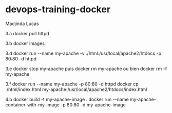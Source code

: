 # devops-training-docker

Madjinda Lucas

3.a docker pull httpd

3.b docker images

3.d docker run --name my-apache -v ./html:/usr/local/apache2/htdocs -p 80:80 -d httpd

3.e docker stop my-apache puis docker rm my-apache ou bien docker rm -f my-apache

3.f docker run --name my-apache -p 80:80 -d httpd
docker cp ./html/index.html my-apache:/usr/local/apache2/htdocs/index.html

4.b docker build -t my-apache-image .
docker run --name my-apache-container-with-my-image -p 80:80 -d my-apache-image
